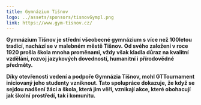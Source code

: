 ```yaml
---
title: Gymnázium Tišnov
logo: ../assets/sponsors/tisnovGympl.png
link: https://www.gym-tisnov.cz/
---
```

**Gymnázium Tišnov je střední všeobecné gymnázium s více než 100letou tradicí, nachází se v malebném městě Tišnov.**
**Od svého založení v roce 1920 prošla škola mnoha proměnami, vždy však kladla důraz na kvalitní vzdělání, rozvoj jazykových dovedností, humanitní i přírodovědné předměty.**


**Díky otevřenosti vedení a podpoře Gymnázia Tišnov, mohl GTTournament iniciovaný jeho studenty vzniknout. Tato spolupráce dokazuje, že když se sejdou nadšení žáci a škola, která jim věří, vznikají akce, které obohacují jak školní prostředí, tak i komunitu.**